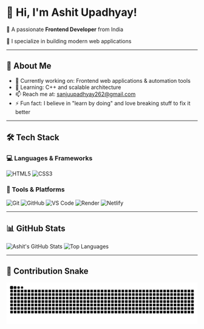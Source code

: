 # 👋 Hi, I'm Ashit Upadhyay!

🚀 A passionate **Frontend Developer** from India

🔧 I specialize in building modern web applications 

---

## 🌟 About Me

- 🔭 Currently working on: Frontend web applications & automation tools
- 🌱 Learning: C++ and scalable architecture
- 📫 Reach me at: sanjuupadhyay262@gmail.com
- ⚡ Fun fact: I believe in "learn by doing" and love breaking stuff to fix it better

---

## 🛠️ Tech Stack

### 💻 Languages & Frameworks


![HTML5](https://img.shields.io/badge/-HTML5-E34F26?style=flat-square&logo=html5&logoColor=white)
![CSS3](https://img.shields.io/badge/-CSS3-1572B6?style=flat-square&logo=css3&logoColor=white)

### 🧰 Tools & Platforms

![Git](https://img.shields.io/badge/-Git-F05032?style=flat-square&logo=git&logoColor=white)
![GitHub](https://img.shields.io/badge/-GitHub-181717?style=flat-square&logo=github&logoColor=white)
![VS Code](https://img.shields.io/badge/-VSCode-007ACC?style=flat-square&logo=visual-studio-code&logoColor=white)
![Render](https://img.shields.io/badge/-Render-46E3B7?style=flat-square&logo=render&logoColor=white)
![Netlify](https://img.shields.io/badge/-Netlify-00C7B7?style=flat-square&logo=netlify&logoColor=white)



---

## 📊 GitHub Stats

![Ashit's GitHub Stats](https://github-readme-stats.vercel.app/api?username=codexboy0417&show_icons=true&theme=github_dark&hide_border=true)
![Top Languages](https://github-readme-stats.vercel.app/api/top-langs/?username=codexboy0417&layout=compact&theme=github_dark&hide_border=true)

---

## 🐍 Contribution Snake

<picture>
  <source media="(prefers-color-scheme: dark)" srcset="https://raw.githubusercontent.com/codexboy0417/codexboy0417/output/github-snake-dark.svg" />
  <source media="(prefers-color-red: light)" srcset="https://raw.githubusercontent.com/codexboy0417/codexboy0417/output/github-snake.svg" />
  <img alt="GitHub Contribution Snake" src="https://raw.githubusercontent.com/codexboy0417/codexboy0417/output/github-snake.svg" />
</picture>
